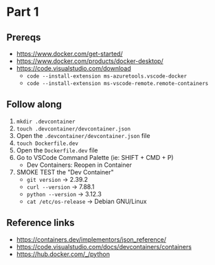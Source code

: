 # Part 1

## Prereqs

- https://www.docker.com/get-started/
- https://www.docker.com/products/docker-desktop/
- https://code.visualstudio.com/download
    - `code --install-extension ms-azuretools.vscode-docker`
    - `code --install-extension ms-vscode-remote.remote-containers`

## Follow along

1. `mkdir .devcontainer`
2. `touch .devcontainer/devcontainer.json`
3. Open the `.devcontainer/devcontainer.json` file
4. `touch Dockerfile.dev`
5. Open the `Dockerfile.dev` file
6. Go to VSCode Command Palette (ie: SHIFT + CMD + P)
    - Dev Containers: Reopen in Container
7. SMOKE TEST the "Dev Container"
    - `git version` -> 2.39.2
    - `curl --version` -> 7.88.1
    - `python --version` -> 3.12.3
    - `cat /etc/os-release` -> Debian GNU/Linux

## Reference links

- https://containers.dev/implementors/json_reference/
- https://code.visualstudio.com/docs/devcontainers/containers
- https://hub.docker.com/_/python
